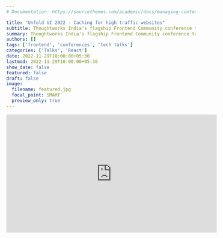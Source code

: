 ```yaml
---
# Documentation: https://sourcethemes.com/academic/docs/managing-content/

title: "Unfold UI 2022 - Caching for high traffic websites"
subtitle: Thoughtworks India's flagship Frontend Community conference to meet like minded frontend enthusiasts around the town to share learnings from their experience
summary: Thoughtworks India's flagship Frontend Community conference to meet like minded frontend enthusiasts around the town to share learnings from their experience
authors: []
tags: ['frontend', 'conferences', 'tech talks']
categories: ['Talks', 'React']
date: 2022-11-29T10:00:00+05:30
lastmod: 2022-11-29T10:00:00+05:30
show_date: false
featured: false
draft: false
image:
  filename: featured.jpg
  focal_point: SMART
  preview_only: true
---
```


<div class="embed-responsive embed-responsive-16by9">
    <iframe width="560" height="315" src="https://www.youtube.com/embed/fDXWTsaucXk?si=XBy1HQ5RUrv-suTh" title="YouTube video player" frameborder="0" allow="accelerometer; autoplay; clipboard-write; encrypted-media; gyroscope; picture-in-picture; web-share" allowfullscreen></iframe>
</div>
<br> 